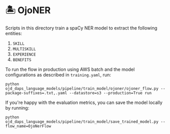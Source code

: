 # 🏝️ OjoNER

Scripts in this directory train a spaCy NER model to extract the following entities:

1. `SKILL`
2. `MULTISKILL`
3. `EXPERIENCE`
4. `BENEFITS`

To run the flow in production using AWS batch and the model configurations as described in `training.yaml`, run:

`python ojd_daps_language_models/pipeline/train_model/ojoner/ojoner_flow.py --package-suffixes=.txt,.yaml --datastore=s3 --production=True run`

If you're happy with the evaluation metrics, you can save the model locally by running:

`python ojd_daps_language_models/pipeline/train_model/save_trained_model.py --flow_name=OjoNerFlow`
